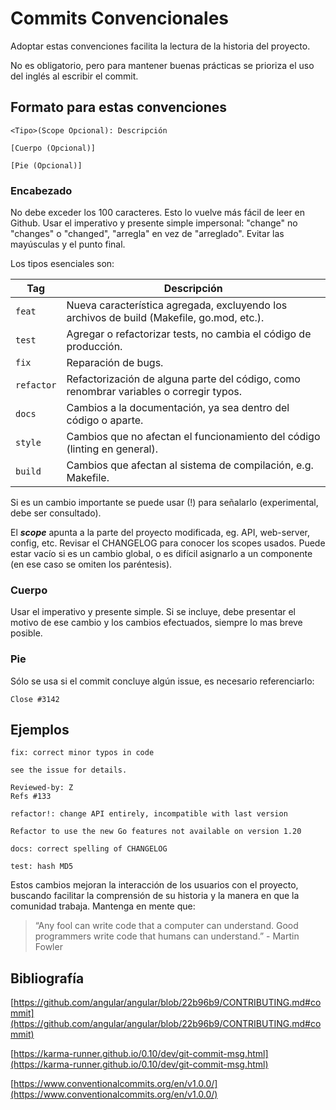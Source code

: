 # Commits Convencionales

Adoptar estas convenciones facilita la lectura de la historia del proyecto. 

No es obligatorio, pero para mantener buenas prácticas se prioriza el uso del inglés al escribir el commit.

## Formato para estas convenciones
```
<Tipo>(Scope Opcional): Descripción

[Cuerpo (Opcional)]

[Pie (Opcional)]

```

### Encabezado

No debe exceder los 100 caracteres. Esto lo vuelve más fácil de leer en Github. Usar el imperativo y presente simple impersonal: "change" no "changes" o "changed", "arregla" en vez de "arreglado". Evitar las mayúsculas y el punto final.



Los tipos esenciales son:


|Tag     |Descripción|
|--------|---|
|``feat``    |Nueva característica agregada, excluyendo los archivos de build (Makefile, go.mod, etc.).|
|``test``    |Agregar o refactorizar tests, no cambia el código de producción.|
|`fix`     |Reparación de bugs.|
|`refactor`|Refactorización de alguna parte del código, como renombrar variables o corregir typos.|
|`docs`    |Cambios a la documentación, ya sea dentro del código o aparte.|
|`style`   |Cambios que no afectan el funcionamiento del código (linting en general).|
|`build`   |Cambios que afectan al sistema de compilación, e.g. Makefile.|

Si es un cambio importante se puede usar (!) para señalarlo (experimental, debe ser consultado).

El **_scope_** apunta a la parte del proyecto modificada, eg. API, web-server, config, etc. Revisar el CHANGELOG para conocer los scopes usados. Puede estar vacío si es un cambio global, o es difícil asignarlo a un componente (en ese caso se omiten los paréntesis).

### Cuerpo

Usar el imperativo y presente simple. Si se incluye, debe presentar el motivo de ese cambio y los cambios efectuados, siempre lo mas breve posible.

### Pie

Sólo se usa si el commit concluye algún issue, es necesario referenciarlo:

```
Close #3142
```







## Ejemplos

```
fix: correct minor typos in code

see the issue for details.

Reviewed-by: Z
Refs #133

```
```
refactor!: change API entirely, incompatible with last version

Refactor to use the new Go features not available on version 1.20
```
```
docs: correct spelling of CHANGELOG
```
```
test: hash MD5
``` 

Estos cambios mejoran la interacción de los usuarios con el proyecto, buscando facilitar la comprensión de su historia y la manera en que la comunidad trabaja. Mantenga en mente que:

> “Any fool can write code that a computer can understand. Good programmers write code that humans can understand.” - Martin Fowler


## Bibliografía

[https://github.com/angular/angular/blob/22b96b9/CONTRIBUTING.md#commit](https://github.com/angular/angular/blob/22b96b9/CONTRIBUTING.md#commit)

[https://karma-runner.github.io/0.10/dev/git-commit-msg.html](https://karma-runner.github.io/0.10/dev/git-commit-msg.html)

[https://www.conventionalcommits.org/en/v1.0.0/](https://www.conventionalcommits.org/en/v1.0.0/)
